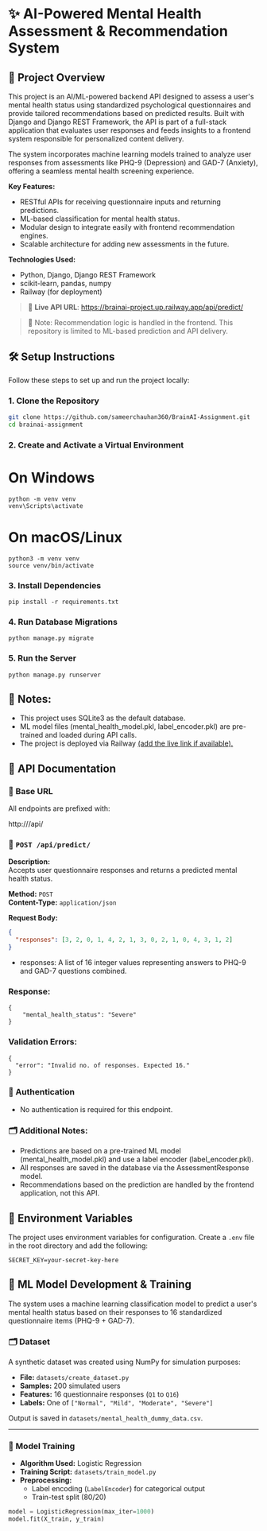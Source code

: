 # ✨ AI-Powered Mental Health Assessment & Recommendation System

## 📌 Project Overview

This project is an AI/ML-powered backend API designed to assess a user's mental health status using standardized psychological questionnaires and provide tailored recommendations based on predicted results. Built with Django and Django REST Framework, the API is part of a full-stack application that evaluates user responses and feeds insights to a frontend system responsible for personalized content delivery.

The system incorporates machine learning models trained to analyze user responses from assessments like PHQ-9 (Depression) and GAD-7 (Anxiety), offering a seamless mental health screening experience.

**Key Features:**
- RESTful APIs for receiving questionnaire inputs and returning predictions.
- ML-based classification for mental health status.
- Modular design to integrate easily with frontend recommendation engines.
- Scalable architecture for adding new assessments in the future.

**Technologies Used:**
- Python, Django, Django REST Framework
- scikit-learn, pandas, numpy
- Railway (for deployment)

> 🚀 **Live API URL**: https://brainai-project.up.railway.app/api/predict/

> 🧠 Note: Recommendation logic is handled in the frontend. This repository is limited to ML-based prediction and API delivery.

## 🛠️ Setup Instructions

Follow these steps to set up and run the project locally:

### 1. Clone the Repository
```bash
git clone https://github.com/sameerchauhan360/BrainAI-Assignment.git
cd brainai-assignment
```
### 2. Create and Activate a Virtual Environment
# On Windows
```
python -m venv venv
venv\Scripts\activate
```
# On macOS/Linux
```
python3 -m venv venv
source venv/bin/activate
```

### 3. Install Dependencies
```
pip install -r requirements.txt
```

### 4. Run Database Migrations
```
python manage.py migrate
```

### 5. Run the Server
```
python manage.py runserver
```
## 🧪 Notes:
- This project uses SQLite3 as the default database.
- ML model files (mental_health_model.pkl, label_encoder.pkl) are pre-trained and loaded during API calls.
- The project is deployed via Railway [(add the live link if available).](https://brainai-project.up.railway.app/api/predict/)

## 📡 API Documentation

### 📍 Base URL
All endpoints are prefixed with:

http://<your-domain>/api/


### 🔮 `POST /api/predict/`

**Description:**  
Accepts user questionnaire responses and returns a predicted mental health status.

**Method:** `POST`  
**Content-Type:** `application/json`

**Request Body:**
```json
{
  "responses": [3, 2, 0, 1, 4, 2, 1, 3, 0, 2, 1, 0, 4, 3, 1, 2]
}
```
- responses: A list of 16 integer values representing answers to PHQ-9 and GAD-7 questions combined.

### Response:
```
{
    "mental_health_status": "Severe"
}
```
### Validation Errors:
```
{
  "error": "Invalid no. of responses. Expected 16."
}
```
### 🛑 Authentication
- No authentication is required for this endpoint.

### 🗂 Additional Notes:
- Predictions are based on a pre-trained ML model (mental_health_model.pkl) and use a label encoder (label_encoder.pkl).
- All responses are saved in the database via the AssessmentResponse model.
- Recommendations based on the prediction are handled by the frontend application, not this API.

## 🔐 Environment Variables

The project uses environment variables for configuration. Create a `.env` file in the root directory and add the following:

```env
SECRET_KEY=your-secret-key-here
```
## 🧠 ML Model Development & Training

The system uses a machine learning classification model to predict a user's mental health status based on their responses to 16 standardized questionnaire items (PHQ-9 + GAD-7).

### 🗂 Dataset

A synthetic dataset was created using NumPy for simulation purposes:

- **File:** `datasets/create_dataset.py`
- **Samples:** 200 simulated users
- **Features:** 16 questionnaire responses (`Q1` to `Q16`)
- **Labels:** One of `["Normal", "Mild", "Moderate", "Severe"]`

Output is saved in `datasets/mental_health_dummy_data.csv`.

---

### 🧪 Model Training

- **Algorithm Used:** Logistic Regression
- **Training Script:** `datasets/train_model.py`
- **Preprocessing:**
  - Label encoding (`LabelEncoder`) for categorical output
  - Train-test split (80/20)

```python
model = LogisticRegression(max_iter=1000)
model.fit(X_train, y_train)
```
